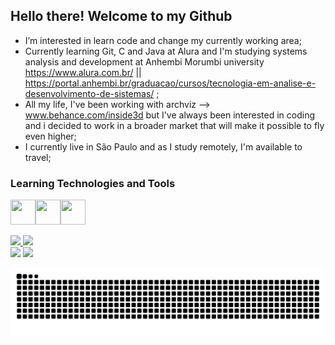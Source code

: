 ## Hello there! Welcome to my Github

- I’m interested in learn code and change my currently working area;
- Currently learning Git, C and Java at Alura and I'm studying systems analysis and development at Anhembi Morumbi university    https://www.alura.com.br/ ||  https://portal.anhembi.br/graduacao/cursos/tecnologia-em-analise-e-desenvolvimento-de-sistemas/ ;
- All my life, I've been working with archviz --> www.behance.com/inside3d but I've always been interested in coding and i decided to work in a broader market that will make it possible to fly even higher;
- I currently live in São Paulo and as I study remotely, I'm available to travel;

  
 ### Learning Technologies and Tools
  
<a href = "mailto:cguiama@gmail.com"><img src="https://cdn.jsdelivr.net/gh/devicons/devicon/icons/git/git-original.svg" width="40" height="40" /><img src="https://cdn.jsdelivr.net/gh/devicons/devicon/icons/java/java-plain.svg" width="40" height="40" /><img src="https://cdn.jsdelivr.net/gh/devicons/devicon/icons/c/c-plain.svg" width="40" height="40" />
  
<div>
<a href="https://github.com/cguiama">
<img height="180em" src="https://github-readme-stats.vercel.app/api/top-langs/?username=cguiama&layout=compact&langs_count=7&theme=dracula"/>
<img height="180em" src="https://github-readme-stats.vercel.app/api?username=cguiama&show_icons=true&theme=dracula&include_all_commits=true&count_private=true"/>
</div>

<div>
<a href = "mailto:cguiama@gmail.com"><img src="https://img.shields.io/badge/Gmail-D14836?style=for-the-badge&logo=gmail&logoColor=white" target="_blank"></a>
<a href="https://www.linkedin.com/in/guilherme-castro-dev/" target="_blank"><img src="https://img.shields.io/badge/-LinkedIn-%230077B5?style=for-the-badge&logo=linkedin&logoColor=white" target="_blank"></a>
</div>
    
![Snake animation](https://github.com/cguiama/cguiama/blob/output/github-contribution-grid-snake.svg)
